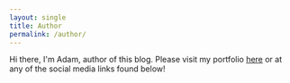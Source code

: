 ```yaml
---
layout: single
title: Author
permalink: /author/
---
```


Hi there, I'm Adam, author of this blog. Please visit my portfolio [here](https://adamlawson99.github.io/) or at any of the social media links found below!